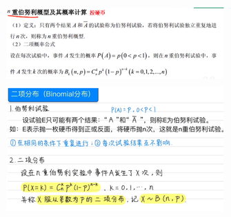 ![](../photo/Pasted%20image%2020240416121721.png)

![](../photo/Pasted%20image%2020240422173706.png)

